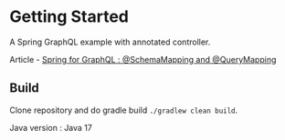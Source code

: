 # Getting Started
A Spring GraphQL example with annotated controller.

Article - [Spring for GraphQL : @SchemaMapping and @QueryMapping](https://techdozo.dev/spring-for-graphql-schemamapping-and-querymapping/) 


## Build
Clone repository and do gradle build `./gradlew clean build`.

Java version : Java 17

